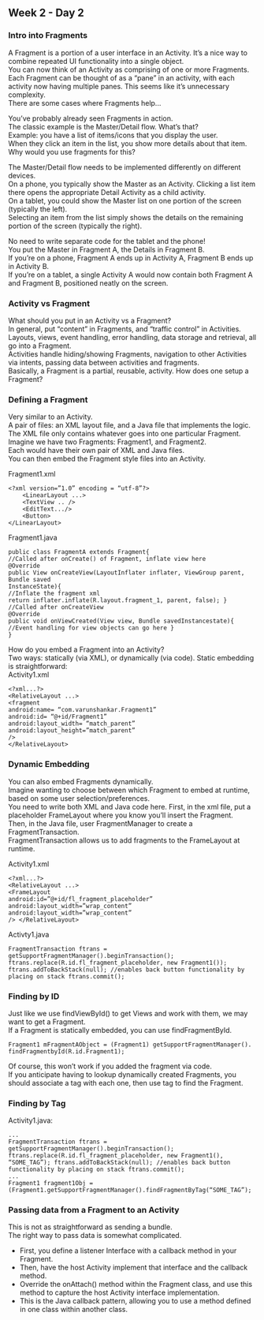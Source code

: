 ## Week 2 - Day 2
### Intro into Fragments
A Fragment is a portion of a user interface in an Activity. It’s a nice way to combine repeated UI functionality into a single object.  
You can now think of an Activity as comprising of one or more Fragments.  
Each Fragment can be thought of as a “pane” in an activity, with each activity now having multiple panes. This seems like it’s unnecessary complexity.  
There are some cases where Fragments help...

You’ve probably already seen Fragments in action.  
The classic example is the Master/Detail flow. What’s that?  
Example: you have a list of items/icons that you display the user.  
When they click an item in the list, you show more details about that item.  
Why would you use fragments for this?  

The Master/Detail flow needs to be implemented differently on different devices.  
On a phone, you typically show the Master as an Activity. Clicking a list item there opens the appropriate Detail Activity as a child activity.  
On a tablet, you could show the Master list on one portion of the screen (typically the left).  
Selecting an item from the list simply shows the details on the remaining portion of the screen (typically the right).

No need to write separate code for the tablet and the phone!  
You put the Master in Fragment A, the Details in Fragment B.  
If you’re on a phone, Fragment A ends up in Activity A, Fragment B ends up in Activity B.  
If you’re on a tablet, a single Activity A would now contain both Fragment A and Fragment B, positioned neatly on the screen.

### Activity vs Fragment
What should you put in an Activity vs a Fragment?  
In general, put “content” in Fragments, and “traffic control” in Activities.  
Layouts, views, event handling, error handling, data storage and retrieval, all go into a Fragment.  
Activities handle hiding/showing Fragments, navigation to other Activities via intents, passing data between activities and fragments.  
Basically, a Fragment is a partial, reusable, activity. How does one setup a Fragment?

### Defining a Fragment
Very similar to an Activity.  
A pair of files: an XML layout file, and a Java file that implements the logic.  
The XML file only contains whatever goes into one particular Fragment.  
Imagine we have two Fragments: Fragment1, and Fragment2.  
Each would have their own pair of XML and Java files.  
You can then embed the Fragment style files into an Activity.

Fragment1.xml

```
<?xml version=”1.0” encoding = “utf-8”?> 
    <LinearLayout ...>
    <TextView .. /> 
    <EditText.../> 
    <Button>
</LinearLayout>
```

Fragment1.java

```
public class FragmentA extends Fragment{
//Called after onCreate() of Fragment, inflate view here
@Override
public View onCreateView(LayoutInflater inflater, ViewGroup parent, Bundle saved
InstanceState){
//Inflate the fragment xml
return inflater.inflate(R.layout.fragment_1, parent, false); }
//Called after onCreateView
@Override
public void onViewCreated(View view, Bundle savedInstancestate){
//Event handling for view objects can go here }
}
```

How do you embed a Fragment into an Activity?  
Two ways: statically (via XML), or dynamically (via code). Static embedding is straightforward:  
Activity1.xml

```
<?xml...?> 
<RelativeLayout ...>
<fragment
android:name= “com.varunshankar.Fragment1” 
android:id= “@+id/Fragment1” 
android:layout_width= “match_parent” 
android:layout_height=”match_parent”
/> 
</RelativeLayout>
```

### Dynamic Embedding
You can also embed Fragments dynamically.  
Imagine wanting to choose between which Fragment to embed at runtime, based on some user selection/preferences.  
You need to write both XML and Java code here. 
First, in the xml file, put a placeholder FrameLayout where you know you’ll insert the Fragment.  
Then, in the Java file, user FragmentManager to create a FragmentTransaction.  
FragmentTransaction allows us to add fragments to the FrameLayout at runtime.

Activity1.xml

```
<?xml...?> 
<RelativeLayout ...>
<FrameLayout 
android:id=”@+id/fl_fragment_placeholder” 
android:layout_width=”wrap_content” 
android:layout_width=”wrap_content”
/> </RelativeLayout>
```


Activty1.java

```
FragmentTransaction ftrans = getSupportFragmentManager().beginTransaction(); ftrans.replace(R.id.fl_fragment_placeholder, new Fragment1()); ftrans.addToBackStack(null); //enables back button functionality by placing on stack ftrans.commit();
```

### Finding by ID
Just like we use findViewById() to get Views and work with them, we may want to get a Fragment.  
If a Fragment is statically embedded, you can use findFragmentById.

```
Fragment1 mFragmentAObject = (Fragment1) getSupportFragmentManager(). findFragmentbyId(R.id.Fragment1);
```

Of course, this won’t work if you added the fragment via code.  
If you anticipate having to lookup dynamically created Fragments, you should associate a tag with each one, then use tag to find the Fragment.

### Finding by Tag
Activity1.java:

```
...
FragmentTransaction ftrans = getSupportFragmentManager().beginTransaction(); ftrans.replace(R.id.fl_fragment_placeholder, new Fragment1(), “SOME_TAG”); ftrans.addToBackStack(null); //enables back button functionality by placing on stack ftrans.commit();
...
Fragment1 fragment1Obj = (Fragment1.getSupportFragmentManager().findFragmentByTag(“SOME_TAG”);
```

### Passing data from a Fragment to an Activity
This is not as straightforward as sending a bundle.  
The right way to pass data is somewhat complicated. 

* First, you define a listener Interface with a callback method in your Fragment.
* Then, have the host Activity implement that interface and the callback method.
* Override the onAttach() method within the Fragment class, and use this method to capture the host Activity interface implementation.
* This is the Java callback pattern, allowing you to use a method defined in one class within another class.